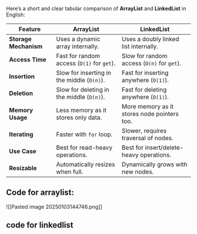 Here’s a short and clear tabular comparison of **ArrayList** and **LinkedList** in English:

|Feature|ArrayList|LinkedList|
|---|---|---|
|**Storage Mechanism**|Uses a dynamic array internally.|Uses a doubly linked list internally.|
|**Access Time**|Fast for random access (`O(1)` for `get`).|Slow for random access (`O(n)` for `get`).|
|**Insertion**|Slow for inserting in the middle (`O(n)`).|Fast for inserting anywhere (`O(1)`).|
|**Deletion**|Slow for deleting in the middle (`O(n)`).|Fast for deleting anywhere (`O(1)`).|
|**Memory Usage**|Less memory as it stores only data.|More memory as it stores node pointers too.|
|**Iterating**|Faster with `for` loop.|Slower, requires traversal of nodes.|
|**Use Case**|Best for read-heavy operations.|Best for insert/delete-heavy operations.|
|**Resizable**|Automatically resizes when full.|Dynamically grows with new nodes.|

## Code for arraylist:

![[Pasted image 20250103144746.png]]

## code for linkedlist



